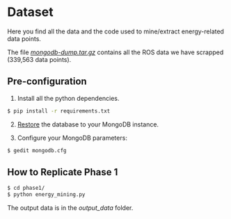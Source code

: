 # Dataset

Here you find all the data and the code used to mine/extract energy-related data points.

The file [<i>mongodb-dump.tar.gz</i>](./mongodb-dump.tar.gz) contains all the ROS data we have scrapped (339,563 data points). 

## Pre-configuration

1) Install all the python dependencies.

```bash
$ pip install -r requirements.txt 
```

2) [Restore](https://docs.mongodb.com/manual/reference/program/mongorestore/) the database to your MongoDB instance.

3) Configure your MongoDB parameters:

```bash
$ gedit mongodb.cfg
```

## How to Replicate Phase 1

```bash
$ cd phase1/
$ python energy_mining.py
```

The output data is in the <i>output_data</i> folder.


